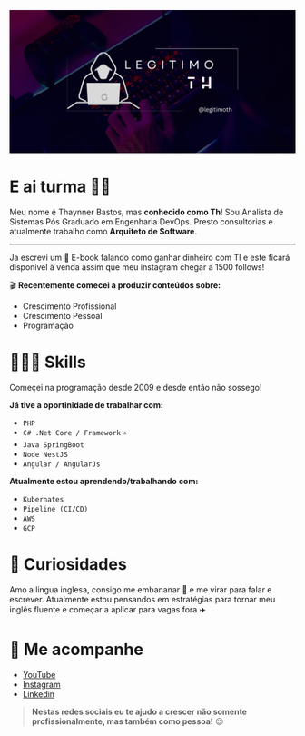![legitimoth banner](imgs/banner.png "legitimoth banner")

# E ai turma 🙋🏻
Meu nome é Thaynner Bastos, mas **conhecido como Th**!
Sou Analista de Sistemas Pós Graduado em Engenharia DevOps.
Presto consultorias e atualmente trabalho como **Arquiteto de Software**.

---

Ja escrevi um 📘 E-book falando como ganhar dinheiro com TI e este ficará disponível à venda assim que meu instagram chegar a 1500 follows!

🎬 **Recentemente comecei a produzir conteúdos sobre:**
 - Crescimento Profissional
 - Crescimento Pessoal
 - Programação

# 🧑🏻‍💻 Skills
Começei na programação desde 2009 e desde então não sossego!

**Já tive a oportinidade de trabalhar com:**

- `PHP`
- `C# .Net Core / Framework` <small> ⭐️ </small>
- `Java SpringBoot`
- `Node NestJS`
- `Angular / AngularJs`

**Atualmente estou aprendendo/trabalhando com:**
- `Kubernates`
- `Pipeline (CI/CD)`
- `AWS`
- `GCP`

# 👀 Curiosidades

Amo a lingua inglesa, consigo me embananar 🍌 e me virar para falar e escrever. Atualmente estou pensandos em estratégias para tornar meu inglês fluente e começar a aplicar para vagas fora ✈️

# 📲 Me acompanhe
- [YouTube](https://www.youtube.com/@legitimoth)
- [Instagram](https://www.instagram.com/legitimoth/)
- [Linkedin](https://www.linkedin.com/in/legitimoth/)

> **Nestas redes sociais eu te ajudo a crescer não somente profissionalmente, mas também como pessoa!** 😉
